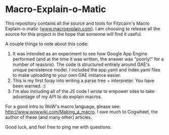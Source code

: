 Macro-Explain-o-Matic
=====================

This repository contains all the source and tools for Fitzcairn's Macro Explain-o-matic (www.macroexplain.com).  I am choosing to release all the source for this project in the hope that someone will find it useful.

A couple things to note about this code:

1. It was intended as an experiment to see how Google App Engine performed (and at the time it was written, the answer was "poorly!" for a number of reasons).  The code is structured entirely around GAE's unique persistence model.  I included the app.yaml and index.yaml files to make uploading to your own GAE instance easier.
2. This is my first foray into writing a parse tree + interpreter.  You have been warned. :)
3. I'm also including all of the JS code I wrote to empower sites to take advantage of my API to do explain macros.

For a good intro to WoW's macro language, please see: http://www.wowwiki.com/Making_a_macro.  I owe much to Cogwheel, the author of these (and many other) articles.

Good luck, and feel free to ping me with questions.
